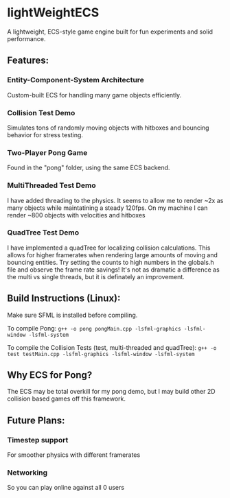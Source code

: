 # lightWeightECS

A lightweight, ECS-style game engine built for fun experiments and solid performance.

## Features:

### Entity-Component-System Architecture
Custom-built ECS for handling many game objects efficiently.

### Collision Test Demo
Simulates tons of randomly moving objects with hitboxes and bouncing behavior for stress testing.

### Two-Player Pong Game
Found in the "pong" folder, using the same ECS backend.

### MultiThreaded Test Demo
I have added threading to the physics. It seems to allow me to render ~2x as many objects while
maintatining a steady 120fps. On my machine I can render ~800 objects with velocities and hitboxes

### QuadTree Test Demo
I have implemented a quadTree for localizing collision calculations. This allows for higher framerates when
rendering large amounts of moving and bouncing entities. Try setting the counts to high numbers in the 
globals.h file and observe the frame rate savings! It's not as dramatic a difference as the multi vs single
threads, but it is definately an improvement.

## Build Instructions (Linux):

Make sure SFML is installed before compiling.

To compile Pong:
`g++ -o pong pongMain.cpp -lsfml-graphics -lsfml-window -lsfml-system`

To compile the Collision Tests (test, multi-threaded and quadTree):
`g++ -o test testMain.cpp -lsfml-graphics -lsfml-window -lsfml-system`

## Why ECS for Pong?

The ECS may be total overkill for my pong demo, but I may build other 2D collision based games off this framework.

## Future Plans:

### Timestep support
For smoother physics with different framerates

### Networking
So you can play online against all 0 users
